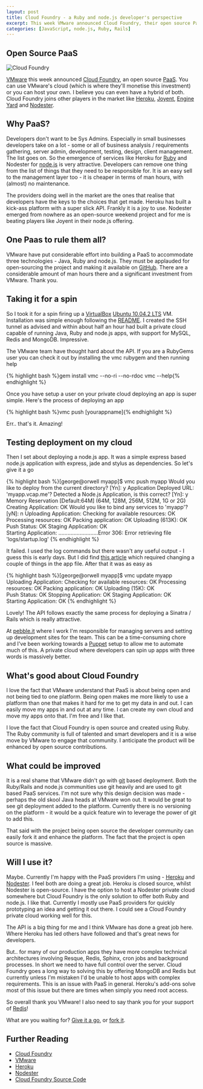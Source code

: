 ```yaml
--- 
layout: post
title: Cloud Foundry - a Ruby and node.js developer's perspective
excerpt: This week VMware announced Cloud Foundry, their open source PaaS offering. Here's my take. 
categories: [JavaScript, node.js, Ruby, Rails]
---
```


## Open Source PaaS

![Cloud Foundry][17]

[VMware][1] this week announced [Cloud Foundry][2], an open source [PaaS][3]. You can use VMware's cloud (which is where they'll monetise this investment) or you can host your own. I believe you can even have a hybrid of both. Cloud Foundry joins other players in the market like [Heroku][4], [Joyent][5], [Engine Yard][6] and [Nodester][7].

## Why PaaS?

Developers don't want to be Sys Admins. Especially in small businesses developers take on a lot - some or all of business analysis / requirements gathering, server admin, development, testing, design, client management. The list goes on. So the emergence of services like Heroku for [Ruby][18] and Nodester for [node.js][19] is very attractive. Developers can remove one thing from the list of things that they need to be responsible for. It is an easy sell to the management layer too - it is cheaper in terms of man hours, with (almost) no maintenance. 

The providers doing well in the market are the ones that realise that developers have the keys to the choices that get made. Heroku has built a kick-ass platform with a super slick API. Frankly it is a joy to use. Nodester emerged from nowhere as an open-source weekend project and for me is beating players like Joyent in their node.js offering. 

## One Paas to rule them all?

VMware have put considerable effort into building a PaaS to accommodate three technologies - Java, Ruby and node.js. They must be applauded for open-sourcing the project and making it available on [GitHub][8]. There are a considerable amount of man hours there and a significant investment from VMware. Thank you. 

## Taking it for a spin

So I took it for a spin firing up a [VirtualBox][9] [Ubuntu 10.04.2 LTS][10] VM. Installation was simple enough following the [README][11].  I created the SSH tunnel as advised and within about half an hour had built a private cloud capable of running Java, Ruby and node.js apps, with support for MySQL, Redis and MongoDB. Impressive. 

The VMware team have thought hard about the API. If you are a RubyGems user you can check it out by installing the vmc rubygem and then running help

{% highlight bash %}gem install vmc --no-ri --no-rdoc
vmc --help{% endhighlight %}

Once you have setup a user on your private cloud deploying an app is super simple. Here's the process of deploying an app

{% highlight bash %}vmc push [yourappname]{% endhighlight %}

Err.. that's it. Amazing!

## Testing deployment on my cloud

Then I set about deploying a node.js app. It was a simple express based node.js application with express, jade and stylus as dependencies. So let's give it a go

{% highlight bash %}[george@orwell myapp]$ vmc push myapp
Would you like to deploy from the current directory? [Yn]: y
Application Deployed URL: 'myapp.vcap.me'? 
Detected a Node.js Application, is this correct? [Yn]: y
Memory Reservation [Default:64M] (64M, 128M, 256M, 512M, 1G or 2G) 
Creating Application: OK
Would you like to bind any services to 'myapp'? [yN]: n
Uploading Application:
  Checking for available resources: OK
  Processing resources: OK
  Packing application: OK
  Uploading (613K): OK   
Push Status: OK
Staging Application: OK                                                         
Starting Application: ..........................Error 306: Error retrieving file 'logs/startup.log'
{% endhighlight %}

It failed. I used the log commands but there wasn't any useful output - I guess this is early days. But I did find [this article][16] which required changing a couple of things in the app file. After that it was as easy as 

{% highlight bash %}[george@orwell myapp]$ vmc update myapp
Uploading Application:
  Checking for available resources: OK
  Processing resources: OK
  Packing application: OK
  Uploading (15K): OK   
Push Status: OK
Stopping Application: OK
Staging Application: OK                                                         
Starting Application: OK 
{% endhighlight %}  

Lovely! The API follows exactly the same process for deploying a Sinatra / Rails which is really attractive. 

At [pebble.it][12] where I work I'm responsible for managing servers and setting up development sites for the team. This can be a time-consuming chore and I've been working towards a [Puppet][13] setup to allow me to automate much of this. A private cloud where developers can spin up apps with three words is massively better. 

## What's good about Cloud Foundry

I love the fact that VMware understand that PaaS is about being open and not being tied to one platform. Being open makes me more likely to use a platform than one that makes it hard for me to get my data in and out. I can easily move my apps in and out at any time. I can create my own cloud and move my apps onto that. I'm free and I like that. 

I love the fact that Cloud Foundry is open source and created using Ruby. The Ruby community is full of talented and smart developers and it is a wise move by VMware to engage that community. I anticipate the product will be enhanced by open source contributions. 

## What could be improved

It is a real shame that VMware didn't go with [git][14] based deployment. Both the Ruby/Rails and node.js communities use git heavily and are used to git based PaaS services. I'm not sure why this design decision was made - perhaps the old skool Java heads at VMware won out. It would be great to see git deployment added to the platform. Currently there is no versioning on the platform - it would be a quick feature win to leverage the power of git to add this. 

That said with the project being open source the developer community can easily fork it and enhance the platform. The fact that the project is open source is massive.

## Will I use it?

Maybe. Currently I'm happy with the PaaS providers I'm using - [Heroku][4] and [Nodester][7]. I feel both are doing a great job. Heroku is closed source, whilst Nodester is open-source. I have the option to host a Nodester private cloud somewhere but Cloud Foundry is the only solution to offer both Ruby and node.js. I like that. Currently I mostly use PaaS providers for quickly prototyping an idea and getting it out there. I could see a Cloud Foundry private cloud working well for this. 

The API is a big thing for me and I think VMware has done a great job here. Where Heroku has led others have followed and that's great news for developers. 

But.. for many of our production apps they have more complex technical architectures involving Resque, Redis, Sphinx, cron jobs and background processes. In short we need to have full control over the server. Cloud Foundry goes a long way to solving this by offering MongoDB and Redis but currently unless I'm mistaken I'd be unable to host apps with complex requirements. This is an issue with PaaS in general. Heroku's add-ons solve most of this issue but there are times when simply you need root access. 

So overall thank you VMware! I also need to say thank you for your support of [Redis][15]!

What are you waiting for? [Give it a go][2], or [fork it][8]. 

## Further Reading

* [Cloud Foundry][2]
* [VMware][1]
* [Heroku][4]
* [Nodester][7]
* [Cloud Foundry Source Code][8]


[1]: http://www.vmware.com/
[2]: http://cloudfoundry.com/
[3]: http://en.wikipedia.org/wiki/Platform_as_a_service
[4]: http://heroku.com/
[5]: http://www.joyent.com/
[6]: http://www.engineyard.com/
[7]: http://nodester.com/
[8]: https://github.com/cloudfoundry
[9]: http://www.virtualbox.org/
[10]: http://releases.ubuntu.com/lucid/
[11]: https://github.com/cloudfoundry/vcap/blob/master/README
[12]: http://pebbleit.com
[13]: http://www.puppetlabs.com/
[14]: http://git-scm.com/
[15]: http://redis.io/
[16]: http://support.cloudfoundry.com/entries/505133-deploying-a-node-js-app-with-npm-dependencies
[17]: http://shapeshed.com/images/articles/cloud_foundry.jpg
[18]: http://www.ruby-lang.org/en/
[19]: http://nodejs.org/
